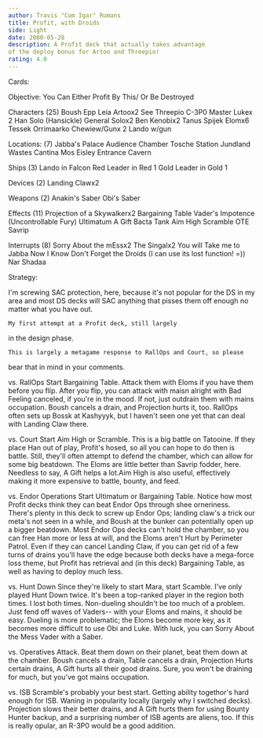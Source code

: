 ```yaml
---
author: Travis "Com Igar" Rumans
title: Profit, with Droids
side: Light
date: 2000-05-28
description: A Profit deck that actually takes advantage
of the deploy bonus for Artoo and Threepio!
rating: 4.0
---
```

Cards: 

Objective:
You Can Either Profit By This/
Or Be Destroyed

Characters (25)
Boush
Epp Leia
Artoox2
See Threepio
C-3P0
Master Lukex 2
Han Solo (Hansickle)
General Solox2
Ben Kenobix2
Tanus Spijek
Elomx6
Tessek
Orrimaarko
Chewiew/Gunx 2
Lando w/gun

Locations: (7)
Jabba's Palace
Audience Chamber
Tosche Station
Jundland Wastes
Cantina
Mos Eisley
Entrance Cavern

Ships (3)
Lando in Falcon
Red Leader in Red 1
Gold Leader in Gold 1

Devices (2)
Landing Clawx2

Weapons (2)
Anakin's Saber
Obi's Saber

Effects (11)
Projection of a Skywalkerx2
Bargaining Table
Vader's Impotence (Uncontrollable Fury)
Ultimatum
A Gift
Bacta Tank
Aim High
Scramble
OTE
Savrip

Interrupts (8)
Sorry About the mEssx2
The Singalx2
You will Take me to Jabba Now
I Know
Don't Forget the Droids (I can use its lost function! =))
Nar Shadaa



Strategy: 

I'm screwing SAC protection, here, because it's not
popular for the DS in my area and most DS decks will SAC anything
that pisses them off enough no matter what you have out.

	My first attempt at a Profit deck, still largely
in the design phase.

	This is largely a metagame response to RallOps and Court, so please
bear that in mind in your comments.

vs. RallOps
	Start Bargaining Table.
	Attack them with Eloms if you have them before you flip. After you
flip, you can attack with maisn alright with Bad Feeling canceled, if you're
in the mood. If not, just outdrain them with mains occupation. Boush cancels
a drain, and Projection hurts it, too. RallOps often sets up Bossk at Kashyyyk,
but I haven't seen one yet that can deal with Landing Claw there.

vs. Court
	Start Aim High or Scramble.
	This is a big battle on Tatooine. If they place Han out of play, Profit's
hosed, so all you can hope to do then is battle. Still, they'll often attempt
to defend the chamber, which can allow for some big beatdown. The Eloms are little
better than Savrip fodder, here.
	Needless to say, A Gift helps a lot.Aim High is also useful, effectively making
it more expensive to battle, bounty, and feed.

vs. Endor Operations
	Start Ultimatum or Bargaining Table.
	Notice how most Profit decks think they can beat Endor Ops through shee
orneriness. There's plenty in this deck to screw up Endor Ops; landing claw's
a trick our meta's not seen in a while, and Boush at the bunker can potentially
open up a bigger beatdown. Most Endor Ops decks can't hold the chamber, so you can
free Han more or less at will, and the Eloms aren't Hurt by Perimeter Patrol.
Even if they can cancel Landing Claw, if you can get rid of a few turns of drains
you'll have the edge because both decks have a mega-force loss theme, but Profit has
retrieval and (in this deck) Bargaining Table, as well as having to deploy much less.

vs. Hunt Down
	Since they're likely to start Mara, start Scamble.
	I've only played Hunt Down twice.
	It's been a top-ranked player in the region both times.
	I lost both times.
	Non-dueling shouldn't be too much of a problem. Just fend off waves of Vaders--
with your Eloms and mains, it should be easy.
	Dueling is more problematic; the Eloms become more key, as it becomes more difficult
to use Obi and Luke. With luck, you can Sorry About the Mess Vader with a Saber.

vs. Operatives
	Attack. Beat them down on their planet, beat them down at the chamber. Boush cancels
a drain, Table cancels a drain, Projection Hurts certain drains, A Gift hurts all their good
drains. Sure, you won't be draining for much, but you've got mains occupation.

vs. ISB
	Scramble's probably your best start. Getting ability togethor's hard enough for ISB.
	Waning in popularity locally (largely why I switched decks). Projection slows their better
drains, and A Gift hurts them for using Bounty Hunter backup, and a surprising number of ISB
agents are aliens, too.
	If this is really opular, an R-3P0 would be a good addition. 